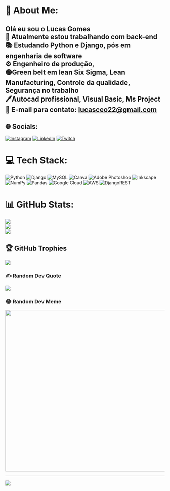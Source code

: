 # 💫 About Me:
## Olá eu sou o Lucas Gomes <br>🔭 Atualmente estou trabalhando com back-end<br>📚 Estudando Python e Django, pós em engenharia de software<br>⚙  Engenheiro de produção, <br>🟢Green belt em lean Six Sigma, Lean Manufacturing, Controle da qualidade, Segurança no trabalho <br>🖊Autocad profissional, Visual Basic, Ms Project<br>📩 E-mail para contato: lucasceo22@gmail.com<br>


## 🌐 Socials:
[![Instagram](https://img.shields.io/badge/Instagram-%23E4405F.svg?logo=Instagram&logoColor=white)](https://instagram.com/_lucasgomesoficial) [![LinkedIn](https://img.shields.io/badge/LinkedIn-%230077B5.svg?logo=linkedin&logoColor=white)](https://www.linkedin.com/search/results/all/?heroEntityKey=urn%3Ali%3Afsd_profile%3AACoAACBd8AYBr29CVPTD8v1s4K8i3RuU6cSY6qo&keywords=lucas%20gomes&origin=RICH_QUERY_SUGGESTION&position=0&searchId=31b8c8c7-0a18-4981-b1eb-0cf7933d00b2&sid=LXI) [![Twitch](https://img.shields.io/badge/Twitch-%239146FF.svg?logo=Twitch&logoColor=white)](https://twitch.tv/lucashorse) 

# 💻 Tech Stack:
![Python](https://img.shields.io/badge/python-3670A0?style=for-the-badge&logo=python&logoColor=ffdd54) ![Django](https://img.shields.io/badge/django-%23092E20.svg?style=for-the-badge&logo=django&logoColor=white) ![MySQL](https://img.shields.io/badge/mysql-%2300f.svg?style=for-the-badge&logo=mysql&logoColor=white) ![Canva](https://img.shields.io/badge/Canva-%2300C4CC.svg?style=for-the-badge&logo=Canva&logoColor=white) ![Adobe Photoshop](https://img.shields.io/badge/adobephotoshop-%2331A8FF.svg?style=for-the-badge&logo=adobephotoshop&logoColor=white) ![Inkscape](https://img.shields.io/badge/Inkscape-e0e0e0?style=for-the-badge&logo=inkscape&logoColor=080A13) ![NumPy](https://img.shields.io/badge/numpy-%23013243.svg?style=for-the-badge&logo=numpy&logoColor=white) ![Pandas](https://img.shields.io/badge/pandas-%23150458.svg?style=for-the-badge&logo=pandas&logoColor=white) ![Google Cloud](https://img.shields.io/badge/Google%20Cloud-%234285F4.svg?style=for-the-badge&logo=google-cloud&logoColor=white) ![AWS](https://img.shields.io/badge/AWS-%23FF9900.svg?style=for-the-badge&logo=amazon-aws&logoColor=white) ![DjangoREST](https://img.shields.io/badge/DJANGO-REST-ff1709?style=for-the-badge&logo=django&logoColor=white&color=ff1709&labelColor=gray)
# 📊 GitHub Stats:
![](https://github-readme-stats.vercel.app/api?username=lucasgomes97&theme=dark&hide_border=false&include_all_commits=true&count_private=true)<br/>
![](https://github-readme-streak-stats.herokuapp.com/?user=lucasgomes97&theme=dark&hide_border=false)<br/>
![](https://github-readme-stats.vercel.app/api/top-langs/?username=lucasgomes97&theme=dark&hide_border=false&include_all_commits=true&count_private=true&layout=compact)

## 🏆 GitHub Trophies
![](https://github-profile-trophy.vercel.app/?username=lucasgomes97&theme=tokyonight&no-frame=false&no-bg=false&margin-w=4)

### ✍️ Random Dev Quote
![](https://quotes-github-readme.vercel.app/api?type=horizontal&theme=merko)

### 😂 Random Dev Meme
<img src="https://random-memer.herokuapp.com/" width="512px"/>

---
[![](https://visitcount.itsvg.in/api?id=lucasgomes97&icon=6&color=1)](https://visitcount.itsvg.in)

<!-- Proudly created with GPRM ( https://gprm.itsvg.in ) -->
